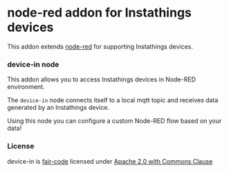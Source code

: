 # node-red addon for Instathings devices

This addon extends [node-red](https://github.com/node-red/node-red) for supporting Instathings devices.

### device-in node

This addon allows you to access Instathings devices in Node-RED environment. 

The `device-in` node connects itself to a local mqtt topic and receives data generated by an Instathings device. 

Using this node you can configure a custom Node-RED flow based on your data!


### License
device-in is [fair-code](http://faircode.io/) licensed under [Apache 2.0 with Commons Clause](./LICENSE.md)

